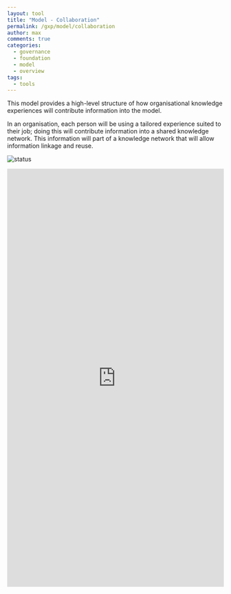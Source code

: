 ```yaml
---
layout: tool
title: "Model - Collaboration"
permalink: /gxp/model/collaboration
author: max
comments: true
categories:
  - governance
  - foundation
  - model
  - overview
tags:
  - tools
---
```


This model provides a high-level structure of how organisational knowledge experiences will contribute information into the model.

In an organisation, each person will be using a tailored experience suited to their job; doing this will contribute information into a shared knowledge network. This information will part of a knowledge network that will allow information linkage and reuse.

![status](https://img.shields.io/badge/status-draft-red)

<iframe
  frameborder="0"
  style="width:100%;height:973px;"
  src="https://viewer.diagrams.net/#Uhttps%3A%2F%2Fdrive.google.com%2Fuc%3Fid%3D1i_xDGlqGZZmOrHIPZhHRtKHbP-VPKQiO">
</iframe>
